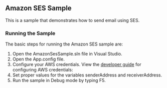 ## Amazon SES Sample
This is a sample that demonstrates how to send email using SES.

### Running the Sample

The basic steps for running the Amazon SES sample are:

1. Open the AmazonSesSample.sln file in Visual Studio.
2. Open the App.config file.
3. Configure your AWS credentials. View the [developer guide](http://docs.aws.amazon.com/AWSSdkDocsNET/latest/DeveloperGuide/net-dg-config-creds.html) for configuring AWS credentials:
4. Set proper values for the variables senderAddress and receiverAddress.
5. Run the sample in Debug mode by typing F5.
